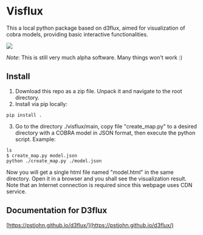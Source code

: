 # Visflux

This a local python package based on d3flux, aimed for visualization of cobra models, providing basic interactive functionalities.

![](https://vkceyugu.cdn.bspapp.com/VKCEYUGU-imgbed/b53d237f-4de9-49ef-88f5-78904d7f1e01.png)

*Note*: This is still very much alpha software. Many things won't work :)

## Install

1. Download this repo as a zip file. Unpack it and navigate to the root directory.
2. Install via pip locally:

```
pip install .
```

3. Go to the directory ./visflux/main, copy file "create_map.py" to a desired directory with a COBRA model in JSON format, then execute the python script. Example:

```
ls
$ create_map.py model.json
python ./create_map.py ./model.json
```

Now you will get a single html file named "model.html" in the same directory. Open it in a browser and you shall see the visualization result. Note that an Internet connection is required since this webpage uses CDN service.

## Documentation for D3flux

[https://pstjohn.github.io/d3flux/](https://pstjohn.github.io/d3flux/)